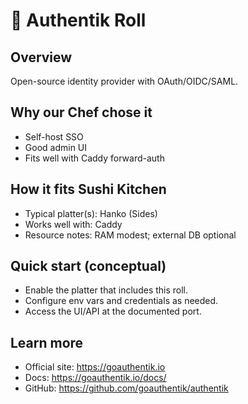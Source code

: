 # 🍣 Authentik Roll

## Overview
Open-source identity provider with OAuth/OIDC/SAML.

## Why our Chef chose it
- Self-host SSO
- Good admin UI
- Fits well with Caddy forward-auth

## How it fits Sushi Kitchen
- Typical platter(s): Hanko (Sides)
- Works well with: Caddy
- Resource notes: RAM modest; external DB optional

## Quick start (conceptual)
- Enable the platter that includes this roll.
- Configure env vars and credentials as needed.
- Access the UI/API at the documented port.

## Learn more
- Official site: https://goauthentik.io
- Docs: https://goauthentik.io/docs/
- GitHub: https://github.com/goauthentik/authentik
